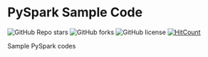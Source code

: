 # PySpark Sample Code

![GitHub Repo stars](https://img.shields.io/github/stars/Soumyadipta2020/pyspark-sample?style=social)
![GitHub forks](https://img.shields.io/github/forks/Soumyadipta2020/pyspark-sample?style=social)
![GitHub license](https://img.shields.io/github/license/Soumyadipta2020/pyspark-sample)
[![HitCount](https://hits.dwyl.com/Soumyadipta2020/pyspark-sample.svg?style=flat-square)](http://hits.dwyl.com/Soumyadipta2020/pyspark-sample)

Sample PySpark codes
